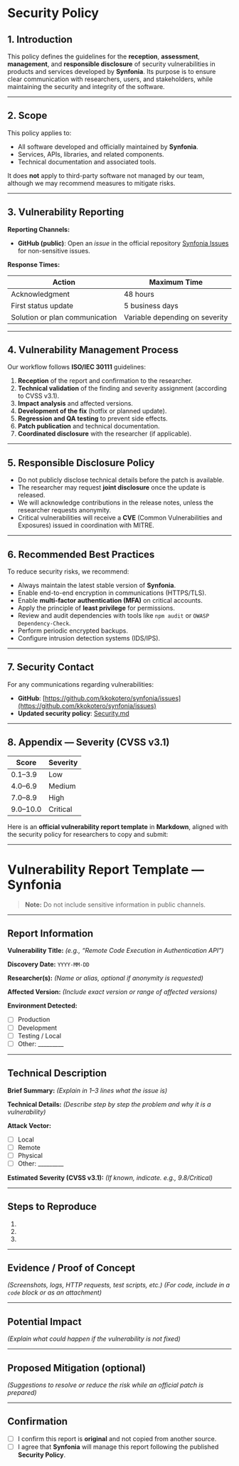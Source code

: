 # **Security Policy**

## 1. Introduction

This policy defines the guidelines for the **reception**, **assessment**, **management**, and **responsible disclosure** of security vulnerabilities in products and services developed by **Synfonia**.
Its purpose is to ensure clear communication with researchers, users, and stakeholders, while maintaining the security and integrity of the software.

---

## 2. Scope

This policy applies to:

* All software developed and officially maintained by **Synfonia**.
* Services, APIs, libraries, and related components.
* Technical documentation and associated tools.

It does **not** apply to third-party software not managed by our team, although we may recommend measures to mitigate risks.

---

## 3. Vulnerability Reporting

**Reporting Channels:**

* **GitHub (public)**: Open an *issue* in the official repository [Synfonia Issues](https://github.com/kkokotero/synfonia/issues) for non-sensitive issues.

**Response Times:**

| Action                         | Maximum Time                   |
| ------------------------------ | ------------------------------ |
| Acknowledgment                 | 48 hours                       |
| First status update            | 5 business days                |
| Solution or plan communication | Variable depending on severity |

---

## 4. Vulnerability Management Process

Our workflow follows **ISO/IEC 30111** guidelines:

1. **Reception** of the report and confirmation to the researcher.
2. **Technical validation** of the finding and severity assignment (according to CVSS v3.1).
3. **Impact analysis** and affected versions.
4. **Development of the fix** (hotfix or planned update).
5. **Regression and QA testing** to prevent side effects.
6. **Patch publication** and technical documentation.
7. **Coordinated disclosure** with the researcher (if applicable).

---

## 5. Responsible Disclosure Policy

* Do not publicly disclose technical details before the patch is available.
* The researcher may request **joint disclosure** once the update is released.
* We will acknowledge contributions in the release notes, unless the researcher requests anonymity.
* Critical vulnerabilities will receive a **CVE** (Common Vulnerabilities and Exposures) issued in coordination with MITRE.

---

## 6. Recommended Best Practices

To reduce security risks, we recommend:

* Always maintain the latest stable version of **Synfonia**.
* Enable end-to-end encryption in communications (HTTPS/TLS).
* Enable **multi-factor authentication (MFA)** on critical accounts.
* Apply the principle of **least privilege** for permissions.
* Review and audit dependencies with tools like `npm audit` or `OWASP Dependency-Check`.
* Perform periodic encrypted backups.
* Configure intrusion detection systems (IDS/IPS).

---

## 7. Security Contact

For any communications regarding vulnerabilities:

* **GitHub**: [https://github.com/kkokotero/synfonia/issues](https://github.com/kkokotero/synfonia/issues)
* **Updated security policy**: [Security.md](https://github.com/kkokotero/synfonia/blob/main/SECURITY.md)

---


## 8. Appendix — Severity (CVSS v3.1)

| Score    | Severity |
| -------- | -------- |
| 0.1–3.9  | Low      |
| 4.0–6.9  | Medium   |
| 7.0–8.9  | High     |
| 9.0–10.0 | Critical |

Here is an **official vulnerability report template** in **Markdown**, aligned with the security policy for researchers to copy and submit:

---

# Vulnerability Report Template — Synfonia

> **Note:** Do not include sensitive information in public channels.

---

## Report Information

**Vulnerability Title:**
*(e.g., “Remote Code Execution in Authentication API”)*

**Discovery Date:**
`YYYY-MM-DD`

**Researcher(s):**
*(Name or alias, optional if anonymity is requested)*

**Affected Version:**
*(Include exact version or range of affected versions)*

**Environment Detected:**

* [ ] Production
* [ ] Development
* [ ] Testing / Local
* [ ] Other: _________

---

## Technical Description

**Brief Summary:**
*(Explain in 1–3 lines what the issue is)*

**Technical Details:**
*(Describe step by step the problem and why it is a vulnerability)*

**Attack Vector:**

* [ ] Local
* [ ] Remote
* [ ] Physical
* [ ] Other: _________

**Estimated Severity (CVSS v3.1):**
*(If known, indicate. e.g., 9.8/Critical)*

---

## Steps to Reproduce

1.
2.
3.

---

## Evidence / Proof of Concept

*(Screenshots, logs, HTTP requests, test scripts, etc.)*
*(For code, include in a `code` block or as an attachment)*

---

## Potential Impact

*(Explain what could happen if the vulnerability is not fixed)*

---

## Proposed Mitigation (optional)

*(Suggestions to resolve or reduce the risk while an official patch is prepared)*

---

## Confirmation

* [ ] I confirm this report is **original** and not copied from another source.
* [ ] I agree that **Synfonia** will manage this report following the published **Security Policy**.
